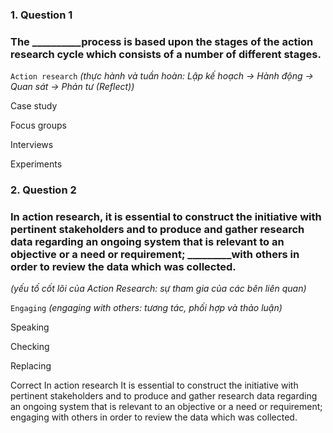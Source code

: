 ### 1. Question 1
### The __________process is based upon the stages of the action research cycle which consists of a number of different stages.


``Action research``
_(thực hành và tuần hoàn: Lập kế hoạch → Hành động → Quan sát → Phản tư (Reflect))_


Case study



Focus groups



Interviews



Experiments



### 2. Question 2
### In action research, it is essential to construct the initiative with pertinent stakeholders and to produce and gather research data regarding an ongoing system that is relevant to an objective or a need or requirement; _________with others in order to review the data which was collected.
_(yếu tố cốt lõi của Action Research: sự tham gia của các bên liên quan)_

``Engaging``
_(engaging with others: tương tác, phối hợp và thảo luận)_


Speaking



Checking 



Replacing


Correct
In action research It is essential to construct the initiative with pertinent stakeholders and to produce and gather research data regarding an ongoing system that is relevant to an objective or a need or requirement; engaging with others in order to review the data which was collected. 
